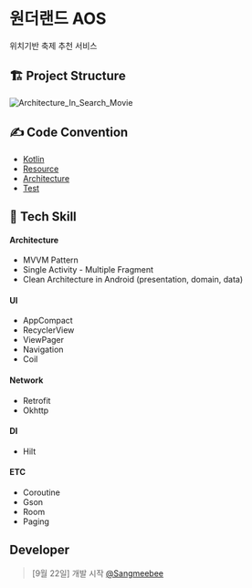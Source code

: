 # 원더랜드 AOS
위치기반 축제 추천 서비스

## 🏗 Project Structure
![Architecture_In_Search_Movie](https://user-images.githubusercontent.com/48168117/193544728-cf576bb6-417e-4651-b329-1f3daaa3d31c.png)

## ✍️ Code Convention
- [Kotlin](./documents/Kotlin.md)
- [Resource](./documents/Resource.md)
- [Architecture](./documents/Architecture.md)
- [Test](./documents/Test.md)

## 📖 Tech Skill
#### Architecture
- MVVM Pattern
- Single Activity - Multiple Fragment
- Clean Architecture in Android (presentation, domain, data)
#### UI
- AppCompact
- RecyclerView
- ViewPager
- Navigation
- Coil
#### Network
- Retrofit
- Okhttp
#### DI
- Hilt
#### ETC
- Coroutine
- Gson
- Room
- Paging


## Developer
> [9월 22일] 개발 시작
[@Sangmeebee](https://github.com/Sangmeebee)
